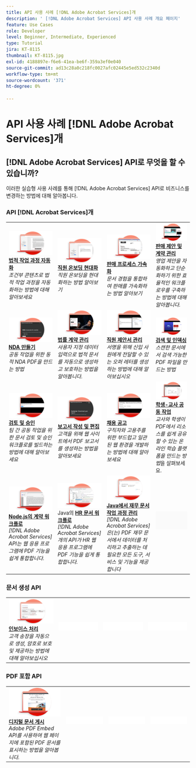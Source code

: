 ```yaml
---
title: API 사용 사례 [!DNL Adobe Acrobat Services]개
description: ' [!DNL Adobe Acrobat Services] API 사용 사례 개요 페이지'
feature: Use Cases
role: Developer
level: Beginner, Intermediate, Experienced
type: Tutorial
jira: KT-8115
thumbnail: KT-8115.jpg
exl-id: 4188897e-f6e6-41ea-be6f-359a3ef0e040
source-git-commit: ad13c28a0c218fc0027afc02445e5ed532c2340d
workflow-type: tm+mt
source-wordcount: '371'
ht-degree: 0%

---
```


# API 사용 사례 [!DNL Adobe Acrobat Services]개

## [!DNL Adobe Acrobat Services] API로 무엇을 할 수 있습니까?

이러한 실습형 사용 사례를 통해 [!DNL Adobe Acrobat Services] API로 비즈니스를 변경하는 방법에 대해 알아봅니다.

### API [!DNL Acrobat Services]개

<table style="table-layout:fixed">
<tr>
  <td>
    <a href="automatelegalworkflows.md">
      <img alt="법적 작업 과정 자동화" src="assets/automatelegal_thumb.png" />
    </a>
    <div>
    <a href="automatelegalworkflows.md"><strong>법적 작업 과정 자동화</strong></a>
    </div>
    <em>조건부 콘텐츠로 법적 작업 과정을 자동화하는 방법에 대해 알아보세요</em>
    <br>
  </td>
  <td>
      <a href="employeeonboarding.md">
        <img alt="직원 온보딩 현대화" src="assets/employee_thumb.png" />
      </a>
      <div>
      <a href="employeeonboarding.md"><strong>직원 온보딩 현대화</strong></a>
      </div>
      <em>직원 온보딩을 현대화하는 방법 알아보기</em>
      <br>
  </td>
  <td>
      <a href="acceleratesales.md">
        <img alt="영업 프로세스 가속화" src="assets/accsales_thumb.png" />
      </a>
      <div>
      <a href="acceleratesales.md"><strong>판매 프로세스 가속화</strong></a>
      </div>
      <em>문서 경험을 통합하여 판매를 가속화하는 방법 알아보기</em>
      <br>
    </td>
    <td>
      <a href="sales.md">
        <img alt="판매 제안 및 계약 관리" src="assets/sales_thumb.png" />
      </a>
      <div>
      <a href="sales.md"><strong>판매 제안 및 계약 관리</strong></a>
      </div>
      <em>영업 제안을 자동화하고 단순화하기 위한 효율적인 워크플로우를 구축하는 방법에 대해 알아봅니다.</em>
      <br>
    </td>
</tr>
<tr>
  <td>
    <a href="nda.md">
      <img alt="NDA 만들기" src="assets/nda_thumb.png" />
    </a>
    <div>
    <a href="nda.md"><strong>NDA 만들기</strong></a>
    </div>
    <em>공동 작업을 위한 동적 NDA PDF을 만드는 방법</em>
    <br>
  </td>
  <td>
    <a href="legal.md">
      <img alt="법적 계약 관리" src="assets/legal_thumb.png" />
    </a>
    <div>
    <a href="legal.md"><strong>법률 계약 관리</strong></a>
    </div>
    <em>사용자 지정 데이터 입력으로 법적 문서를 자동으로 생성하고 보호하는 방법을 알아봅니다.</em>
    <br>
  </td>
  <td>
    <a href="offer.md">
      <img alt="직원 제안서 관리" src="assets/offer_thumb.png" />
    </a>
    <div>
    <a href="offer.md"><strong>직원 제안서 관리</strong></a>
    </div>
    <em>서명을 위해 신입 사원에게 전달할 수 있는 오퍼 레터를 생성하는 방법에 대해 알아보십시오</em>
    <br>
  </td>
  <td>
    <a href="searching.md">
      <img alt="검색 및 색인 지정" src="assets/searching_thumb.png" />
    </a>
    <div>
    <a href="searching.md"><strong>검색 및 인덱싱</strong></a>
    </div>
    <em>스캔한 문서에서 검색 가능한 PDF 파일을 만드는 방법</em>
    <br>
  </td>
</tr>
<tr>
  <td>
    <a href="reviews.md">
      <img alt="검토 및 승인" src="assets/reviews_thumb.png" />
    </a>
    <div>
    <a href="reviews.md"><strong>검토 및 승인</strong></a>
    </div>
    <em>팀 간 공동 작업을 위한 문서 검토 및 승인 워크플로를 빌드하는 방법에 대해 알아보세요</em>
    <br>
  </td>
  <td>
    <a href="reportcreation.md">
      <img alt="보고서 생성 및 편집" src="assets/report_thumb.png" />
    </a>
    <div>
    <a href="reportcreation.md"><strong>보고서 작성 및 편집</strong></a>
    </div>
    <em>고객을 위해 웹 사이트에서 PDF 보고서를 생성하는 방법을 알아보세요</em>
    <br>
  </td>
  <td>
    <a href="jobposting.md">
      <img alt="채용 공고" src="assets/job_thumb.png" />
    </a>
    <div>
    <a href="jobposting.md"><strong>채용 공고</strong></a>
    </div>
    <em>구직자와 고용주를 위한 부드럽고 일관된 웹 환경을 개발하는 방법에 대해 알아보세요</em>
    <br>
  </td>
  <td>
    <a href="educationcollab.md">
      <img alt="학생 및 교사 공동 작업" src="assets/edu_thumb.png" />
    </a>
    <div>
    <a href="educationcollab.md"><strong>학생-교사 공동 작업</strong></a>
    </div>
    <em>교사와 학생이 PDF에서 리소스를 쉽게 공유할 수 있는 온라인 학습 플랫폼을 만드는 방법</em>을 살펴보세요.
    <br>
  </td>
</tr>
<tr>
  <td>
    <a href="agreementworkflowsnodejs.md">
      <img alt="Node.js 의 계약 워크플로우" src="assets/AWNjs_thumb.png" />
    </a>
    <div>
    <a href="agreementworkflowsnodejs.md"><strong>Node.js의 계약 워크플로</strong></a>
    </div>
    <em>[!DNL Adobe Acrobat Services] API는 웹 응용 프로그램에 PDF 기능을 쉽게 통합합니다.</em>
    <br>
  </td>
  <td>
    <a href="hragreementworkflowsjava.md">
      <img alt="Java의 HR 문서 워크플로우" src="assets/HRWJ_thumb.png" />
    </a>
    <div>
    Java의 <a href="hragreementworkflowsjava.md"><strong>HR 문서 워크플로</strong></a>
    </div>
    <em>[!DNL Adobe Acrobat Services]개의 API가 HR 웹 응용 프로그램에 PDF 기능을 쉽게 통합합니다.</em>
    <br>
  </td>
  <td>
    <a href="financeworkflowsjava.md">
      <img alt="Java에서 재무 문서 워크플로우 관리" src="assets/FAWJ_thumb.png" />
    </a>
    <div>
    <a href="financeworkflowsjava.md"><strong>Java에서 재무 문서 작업 과정 관리</strong></a>
    </div>
    <em>[!DNL Adobe Acrobat Services]은(는) PDF 재무 문서에서 데이터를 처리하고 추출하는 데 필요한 모든 도구, 서비스 및 기능을 제공합니다</em>
    <br>
  </td>
  <td>
    <img alt="스페이서" src="../assets/GrayBanner_Placeholder.png" />
    <div>
    <br>
  </td>
</tr>
</table>

### 문서 생성 API

<table style="table-layout:fixed">
<tr>
  <td>
    <a href="invoices.md">
      <img alt="인보이스 처리" src="assets/invoices_thumb.png" />
    </a>
    <div>
    <a href="invoices.md"><strong>인보이스 처리</strong></a>
    </div>
    <em>고객 송장을 자동으로 생성, 암호로 보호 및 제공하는 방법에 대해 알아보십시오</em>
    <br>
  </td>
  <td>
    <img alt="스페이서" src="../assets/WhiteBanner_Placeholder.png" />
    <div>
    <br>
  </td>
  <td>
    <img alt="스페이서" src="../assets/WhiteBanner_Placeholder.png" />
    <div>
    <br>
  </td>
  <td>
    <img alt="스페이서" src="../assets/WhiteBanner_Placeholder.png" />
    <div>
    <br>
  </td>
</tr>
</table>

### PDF 포함 API

<table style="table-layout:fixed">
<tr>
   <td>
    <a href="ddppdfembedapi.md">
      <img alt="디지털 문서 게시" src="assets/ddp_thumb.png" />
    </a>
    <div>
    <a href="ddppdfembedapi.md"><strong>디지털 문서 게시</strong></a>
    </div>
    <em>Adobe PDF Embed API를 사용하여 웹 페이지에 포함된 PDF 문서를 표시하는 방법을 알아봅니다.</em>
    <br>
  </td>
  <td>
    <img alt="스페이서" src="../assets/WhiteBanner_Placeholder.png" />
    <div>
    <br>
  </td>
  <td>
    <img alt="스페이서" src="../assets/WhiteBanner_Placeholder.png" />
    <div>
    <br>
  </td>
  <td>
    <img alt="스페이서" src="../assets/WhiteBanner_Placeholder.png" />
    <div>
    <br>
  </td>
</tr>
</table>